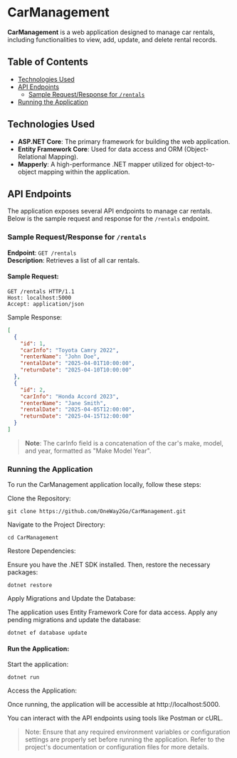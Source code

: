 # CarManagement

**CarManagement** is a web application designed to manage car rentals, including functionalities to view, add, update, and delete rental records.

## Table of Contents
- [Technologies Used](#technologies-used)
- [API Endpoints](#api-endpoints)
  - [Sample Request/Response for `/rentals`](#sample-requestresponse-for-rentals)
- [Running the Application](#running-the-application)

## Technologies Used
- **ASP.NET Core**: The primary framework for building the web application.
- **Entity Framework Core**: Used for data access and ORM (Object-Relational Mapping).
- **Mapperly**: A high-performance .NET mapper utilized for object-to-object mapping within the application.

## API Endpoints

The application exposes several API endpoints to manage car rentals. Below is the sample request and response for the `/rentals` endpoint.

### Sample Request/Response for `/rentals`

**Endpoint**: `GET /rentals`  
**Description**: Retrieves a list of all car rentals.

#### Sample Request:

```http
GET /rentals HTTP/1.1
Host: localhost:5000
Accept: application/json
```

Sample Response:
```json
[
  {
    "id": 1,
    "carInfo": "Toyota Camry 2022",
    "renterName": "John Doe",
    "rentalDate": "2025-04-01T10:00:00",
    "returnDate": "2025-04-10T10:00:00"
  },
  {
    "id": 2,
    "carInfo": "Honda Accord 2023",
    "renterName": "Jane Smith",
    "rentalDate": "2025-04-05T12:00:00",
    "returnDate": "2025-04-15T12:00:00"
  }
]
```
> **Note**: The carInfo field is a concatenation of the car's make, model, and year, formatted as "Make Model Year".

### Running the Application
To run the CarManagement application locally, follow these steps:

Clone the Repository:

```
git clone https://github.com/OneWay2Go/CarManagement.git
```

Navigate to the Project Directory:

```
cd CarManagement
```

Restore Dependencies:

Ensure you have the .NET SDK installed. Then, restore the necessary packages:

```
dotnet restore
```

Apply Migrations and Update the Database:

The application uses Entity Framework Core for data access. Apply any pending migrations and update the database:

```
dotnet ef database update
```

#### Run the Application:

Start the application:

```
dotnet run
```

Access the Application:

Once running, the application will be accessible at http://localhost:5000.

You can interact with the API endpoints using tools like Postman or cURL.
> Note: Ensure that any required environment variables or configuration settings are properly set before running the application. Refer to the project's documentation or configuration files for more details.
